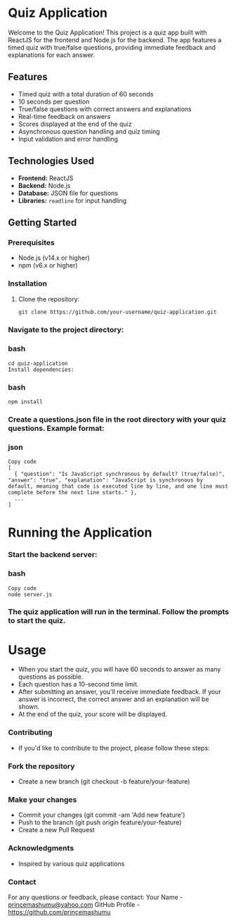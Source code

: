 # Quiz Application

Welcome to the Quiz Application! This project is a quiz app built with ReactJS for the frontend and Node.js for the backend. The app features a timed quiz with true/false questions, providing immediate feedback and explanations for each answer.

## Features

- Timed quiz with a total duration of 60 seconds
- 10 seconds per question
- True/false questions with correct answers and explanations
- Real-time feedback on answers
- Scores displayed at the end of the quiz
- Asynchronous question handling and quiz timing
- Input validation and error handling

## Technologies Used

- **Frontend:** ReactJS
- **Backend:** Node.js
- **Database:** JSON file for questions
- **Libraries:** `readline` for input handling

## Getting Started

### Prerequisites

- Node.js (v14.x or higher)
- npm (v6.x or higher)

### Installation

1. Clone the repository:

   ```bash
   git clone https://github.com/your-username/quiz-application.git

### Navigate to the project directory:

### bash
```Copy code
cd quiz-application
Install dependencies:
```
### bash
```Copy code
npm install
```
### Create a questions.json file in the root directory with your quiz questions. Example format:

### json
```
Copy code
[
  { "question": "Is JavaScript synchronous by default? (true/false)", "answer": "true", "explanation": "JavaScript is synchronous by default, meaning that code is executed line by line, and one line must complete before the next line starts." },
  ...
]
```
# Running the Application
### Start the backend server:

### bash
```
Copy code
node server.js
```
### The quiz application will run in the terminal. Follow the prompts to start the quiz.

# Usage

- When you start the quiz, you will have 60 seconds to answer as many questions as possible.
- Each question has a 10-second time limit.
- After submitting an answer, you'll receive immediate feedback. If your answer is incorrect, the correct answer and an explanation will be shown.
- At the end of the quiz, your score will be displayed.

### Contributing

- If you'd like to contribute to the project, please follow these steps:

### Fork the repository
- Create a new branch (git checkout -b feature/your-feature)
### Make your changes

- Commit your changes (git commit -am 'Add new feature')
- Push to the branch (git push origin feature/your-feature)
- Create a new Pull Request

### Acknowledgments

- Inspired by various quiz applications

### Contact
For any questions or feedback, please contact:
Your Name - princemashumu@yahoo.com
GitHub Profile - https://github.com/princemashumu
